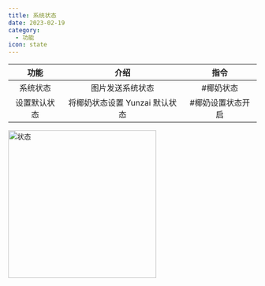 ```yaml
---
title: 系统状态
date: 2023-02-19
category:
  - 功能
icon: state
---
```



|     功能     |              介绍              |       指令        |
| :----------: | :----------------------------: | :---------------: |
|   系统状态   |        图片发送系统状态        |     #椰奶状态     |
| 设置默认状态 | 将椰奶状态设置 Yunzai 默认状态 | #椰奶设置状态开启 |

<img :src="$withBase('/img/状态.png')" alt="状态" width = "300" />

